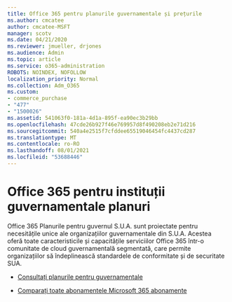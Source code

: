 ```yaml
---
title: Office 365 pentru planurile guvernamentale și prețurile
ms.author: cmcatee
author: cmcatee-MSFT
manager: scotv
ms.date: 04/21/2020
ms.reviewer: jmueller, drjones
ms.audience: Admin
ms.topic: article
ms.service: o365-administration
ROBOTS: NOINDEX, NOFOLLOW
localization_priority: Normal
ms.collection: Adm_O365
ms.custom:
- commerce_purchase
- "477"
- "1500026"
ms.assetid: 541063f0-181a-4d1a-895f-ea90ec3b29bb
ms.openlocfilehash: 47cde26b927f46e769957d8f490208eb2e71d216
ms.sourcegitcommit: 540a4e2515f7cfddee65519046454fc4437cd287
ms.translationtype: MT
ms.contentlocale: ro-RO
ms.lasthandoff: 08/01/2021
ms.locfileid: "53688446"
---
```

# <a name="office-365-government-plans"></a>Office 365 pentru instituții guvernamentale planuri

Office 365 Planurile pentru guvernul S.U.A. sunt proiectate pentru necesitățile unice ale organizațiilor guvernamentale din S.U.A. Acestea oferă toate caracteristicile și capacitățile serviciilor Office 365 într-o comunitate de cloud guvernamentală segmentată, care permite organizațiilor să îndeplinească standardele de conformitate și de securitate SUA.
  
- [Consultați planurile pentru guvernamentale](https://products.office.com/government/compare-office-365-government-plans)

- [Comparați toate abonamentele Microsoft 365 abonamente](https://products.office.com/business/compare-more-office-365-for-business-plans)